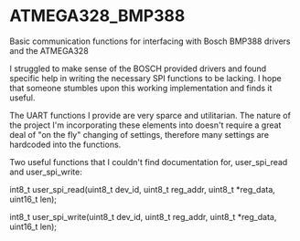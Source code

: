 # ATMEGA328_BMP388
Basic communication functions for interfacing with Bosch BMP388 drivers and the ATMEGA328

 I struggled to make sense of the BOSCH provided drivers and found specific help in writing the necessary SPI functions to be lacking. I hope that someone stumbles upon this working implementation and finds it useful.
  
The UART functions I provide are very sparce and utilitarian. The nature of the project I'm incorporating these elements into doesn't require a great deal of "on the fly" changing of settings, therefore many settings are hardcoded into the functions.

Two useful functions that I couldn't find documentation for, user_spi_read and user_spi_write:

int8_t user_spi_read(uint8_t dev_id, uint8_t reg_addr, uint8_t *reg_data, uint16_t len);

int8_t user_spi_write(uint8_t dev_id, uint8_t reg_addr, uint8_t *reg_data, uint16_t len);
